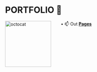   # PORTFOLIO 👋


<img align="left"  height="150"  src="https://user-images.githubusercontent.com/69384657/179312151-fdabe3af-823f-41ab-a6d4-17a72af4e9e8.png"  alt="octocat"  style="margin-right: 2rem;" />


• 📫 Out <a href="https://gustavobardavid.github.io/Portfolio/"><b>Pages</b></a><br/>

</span>

